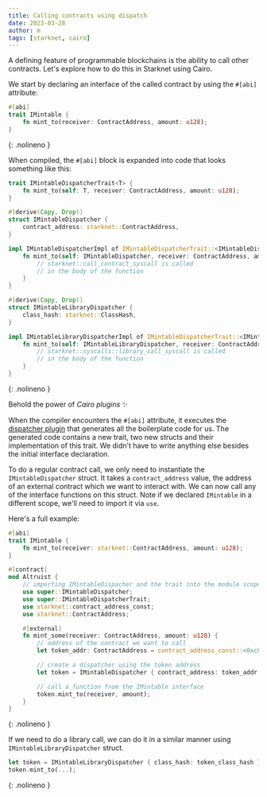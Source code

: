```yaml
---
title: Calling contracts using dispatch
date: 2023-03-28
author: m
tags: [starknet, cairo]
---
```


A defining feature of programmable blockchains is the ability to call other contracts. Let's explore how to do this in Starknet using Cairo.

We start by declaring an interface of the called contract by using the `#[abi]` attribute:

```rust
#[abi]
trait IMintable {
    fn mint_to(receiver: ContractAddress, amount: u128);
}
```
{: .nolineno }

When compiled, the `#[abi]` block is expanded into code that looks something like this:

```rust
trait IMintableDispatcherTrait<T> {
    fn mint_to(self: T, receiver: ContractAddress, amount: u128);
}

#[derive(Copy, Drop)]
struct IMintableDispatcher {
    contract_address: starknet::ContractAddress,
}

impl IMintableDispatcherImpl of IMintableDispatcherTrait::<IMintableDispatcher> {
    fn mint_to(self: IMintableDispatcher, receiver: ContractAddress, amount: u128) {
        // starknet::call_contract_syscall is called
        // in the body of the function
    }
}

#[derive(Copy, Drop)]
struct IMintableLibraryDispatcher {
    class_hash: starknet::ClassHash,
}

impl IMintableLibraryDispatcherImpl of IMintableDispatcherTrait::<IMintableLibraryDispatcher> {
    fn mint_to(self: IMintableLibraryDispatcher, receiver: ContractAddress, amount: u128) {
        // starknet::syscalls::library_call_syscall is called
        // in the body of the function
    }
}
```
{: .nolineno }

Behold the power of *Cairo plugins* ✨

When the compiler encounters the `#[abi]` attribute, it executes the [dispatcher plugin](https://github.com/starkware-libs/cairo/blob/main/crates/cairo-lang-starknet/src/plugin/dispatcher.rs) that generates all the boilerplate code for us. The generated code contains a new trait, two new structs and their implementation of this trait. We didn't have to write anything else besides the initial interface declaration.

To do a regular contract call, we only need to instantiate the `IMintableDispatcher` struct. It takes a `contract_address` value, the address of an external contract which we want to interact with. We can now call any of the interface functions on this struct. Note if we declared `IMintable` in a different scope, we'll need to import it via `use`. 

Here's a full example:

```rust
#[abi]
trait IMintable {
    fn mint_to(receiver: starknet::ContractAddress, amount: u128);
}   

#[contract]
mod Altruist {
    // importing IMintableDispacher and the trait into the module scope
    use super::IMintableDispatcher;
    use super::IMintableDispatcherTrait;
    use starknet::contract_address_const;
    use starknet::ContractAddress;

    #[external]
    fn mint_some(receiver: ContractAddress, amount: u128) {
        // address of the contract we want to call
        let token_addr: ContractAddress = contract_address_const::<0xc0ffee>();

        // create a dispatcher using the token address
        let token = IMintableDispatcher { contract_address: token_addr };

        // call a function from the IMintable interface
        token.mint_to(receiver, amount);
    }
}
```
{: .nolineno }

If we need to do a library call, we can do it in a similar manner using `IMintableLibraryDispatcher` struct.

```rust
let token = IMintableLibraryDispatcher { class_hash: token_class_hash };
token.mint_to(...);
```
{: .nolineno }
